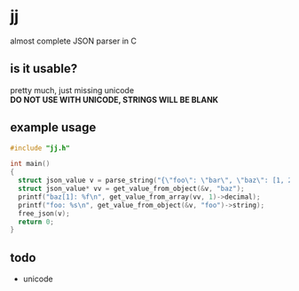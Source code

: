 # jj
almost complete JSON parser in C

## is it usable?

pretty much, just missing unicode  
**DO NOT USE WITH UNICODE, STRINGS WILL BE BLANK**

## example usage

```c
#include "jj.h"

int main()
{
  struct json_value v = parse_string("{\"foo\": \"bar\", \"baz\": [1, 2.3, \"three\"]}");
  struct json_value* vv = get_value_from_object(&v, "baz");
  printf("baz[1]: %f\n", get_value_from_array(vv, 1)->decimal);
  printf("foo: %s\n", get_value_from_object(&v, "foo")->string);
  free_json(v);
  return 0;
}
```

## todo

- unicode
